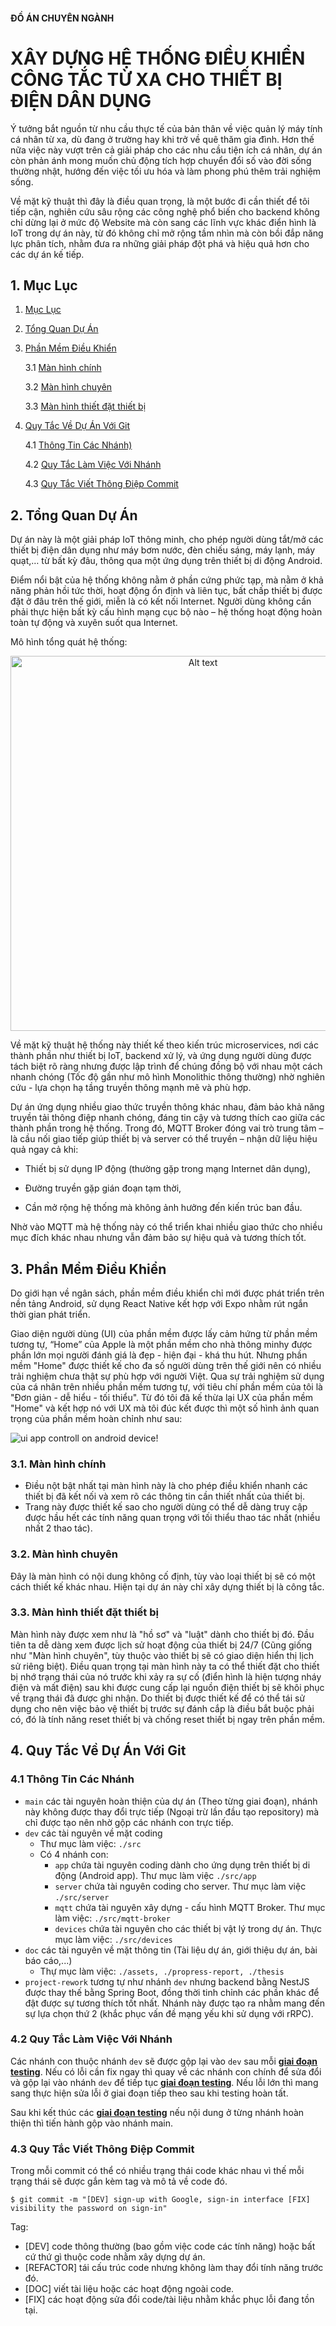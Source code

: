 #### ĐỒ ÁN CHUYÊN NGÀNH 
# XÂY DỰNG HỆ THỐNG ĐIỀU KHIỂN CÔNG TẮC TỪ XA CHO THIẾT BỊ ĐIỆN DÂN DỤNG
Ý tưởng bắt nguồn từ nhu cầu thực tế của bản thân về việc quản lý máy tính cá nhân từ xa, dù đang ở trường hay khi trở về quê thăm gia đình. Hơn thế nữa việc này vượt trên cả giải pháp cho các nhu cầu tiện ích cá nhân, dự án còn phản ánh mong muốn chủ động tích hợp chuyển đổi số vào đời sống thường nhật, hướng đến việc tối ưu hóa và làm phong phú thêm trải nghiệm sống. 

Về mặt kỹ thuật thì đây là điều quan trọng, là một bước đi cần thiết để tôi tiếp cận, nghiên cứu sâu rộng các công nghệ phổ biến cho backend không chỉ dừng lại ở mức độ Website mà còn sang các lĩnh vực khác điển hình là IoT trong dự án này, từ đó không chỉ mở rộng tầm nhìn mà còn bồi đắp năng lực phân tích, nhằm đưa ra những giải pháp đột phá và hiệu quả hơn cho các dự án kế tiếp.
## 1. Mục Lục
1. [Mục Lục](#1-mục-lục)
2. [Tổng Quan Dự Án](#2-tổng-quan-dự-án)
3. [Phần Mềm Điều Khiển](#3-phần-mềm-điều-khiển)

    3.1 [Màn hình chính](#31-màn-hình-chính)

    3.2 [Màn hình chuyên](#32-màn-hình-chuyên)

    3.3 [Màn hình thiết đặt thiết bị](#33-màn-hình-thiết-đặt-thiết-bị)

4. [Quy Tắc Về Dự Án Với Git](#4-quy-tắc-về-dự-án-với-git)

    4.1 [Thông Tin Các Nhánh)](#41-thông-tin-các-nhánh)

    4.2 [Quy Tắc Làm Việc Với Nhánh](#42-quy-tắc-làm-việc-với-nhánh)

    4.3 [Quy Tắc Viết Thông Điệp Commit](#43-quy-tắc-viết-thông-điệp-commit)
## 2. Tổng Quan Dự Án
Dự án này là một giải pháp IoT thông minh, cho phép người dùng tắt/mở các thiết bị điện dân dụng như máy bơm nước, đèn chiếu sáng, máy lạnh, máy quạt,… từ bất kỳ đâu, thông qua một ứng dụng trên thiết bị di động Android.

Điểm nổi bật của hệ thống không nằm ở phần cứng phức tạp, mà nằm ở khả năng phản hồi tức thời, hoạt động ổn định và liên tục, bất chấp thiết bị được đặt ở đâu trên thế giới, miễn là có kết nối Internet. Người dùng không cần phải thực hiện bất kỳ cấu hình mạng cục bộ nào – hệ thống hoạt động hoàn toàn tự động và xuyên suốt qua Internet.

Mô hình tổng quát hệ thống:

<p align="center">
    <img src="./assets/Remote-switch-control-system-for-civil-electrical-system.svg" alt="Alt text" width="600"/>
</p>

Về mặt kỹ thuật hệ thống này thiết kế theo kiến trúc microservices, nơi các thành phần như thiết bị IoT, backend xử lý, và ứng dụng người dùng được tách biệt rõ ràng nhưng được lập trình để chúng đồng bộ với nhau một cách nhanh chóng (Tốc độ gần như mô hình Monolithic thông thường) nhờ nghiên cứu - lựa chọn hạ tầng truyền thông mạnh mẽ và phù hợp.

Dự án ứng dụng nhiều giao thức truyền thông khác nhau, đảm bảo khả năng truyền tải thông điệp nhanh chóng, đáng tin cậy và tương thích cao giữa các thành phần trong hệ thống. Trong đó, MQTT Broker đóng vai trò trung tâm – là cầu nối giao tiếp giúp thiết bị và server có thể truyền – nhận dữ liệu hiệu quả ngay cả khi:

- Thiết bị sử dụng IP động (thường gặp trong mạng Internet dân dụng),

- Đường truyền gặp gián đoạn tạm thời,

- Cần mở rộng hệ thống mà không ảnh hưởng đến kiến trúc ban đầu.

Nhờ vào MQTT mà hệ thống này có thể triển khai nhiều giao thức cho nhiều mục đích khác nhau nhưng vẫn đảm bảo sự hiệu quả và tương thích tốt.

## 3. Phần Mềm Điều Khiển
Do giới hạn về ngân sách, phần mềm điều khiển chỉ mới được phát triển trên nền tảng Android, sử dụng React Native kết hợp với Expo nhằm rút ngắn thời gian phát triển.

Giao diện người dùng (UI) của phần mềm được lấy cảm hứng từ phần mềm tương tự, “Home” của Apple là một phần mềm cho nhà thông minhy được phần lớn mọi người đánh giá là đẹp - hiện đại - khá thu hút. Nhưng phần mềm "Home" được thiết kế cho đa số người dùng trên thế giới nên có nhiều trải nghiệm chưa thật sự phù hợp với người Việt. Qua sự trải nghiệm sử dụng của cá nhân trên nhiều phần mềm tương tự, với tiêu chí phần mềm của tôi là "Đơn giản - dễ hiểu - tối thiểu". Từ đó tôi đã kế thừa lại UX của phần mềm "Home" và kết hợp nó với UX mà tôi đúc kết được thì một số hình ảnh quan trọng của phần mềm hoàn chỉnh như sau:

![ui app controll on android device!][def_2] 

[def_2]: /assets/ui-app-controll-on-android-device.svg

### 3.1. Màn hình chính

- Điều nột bật nhất tại màn hình này là cho phép điều khiển nhanh các thiết bị đã kết nối và xem rõ các thông tin cần thiết nhất của thiết bị. 
- Trang này được thiết kế sao cho người dùng có thể dễ dàng truy cập được hầu hết các tính năng quan trọng với tối thiểu thao tác nhất (nhiều nhất 2 thao tác).

### 3.2. Màn hình chuyên

Đây là màn hình có nội dung không cố định, tùy vào loại thiết bị sẽ có một cách thiết kế khác nhau. Hiện tại dự án này chỉ xây dựng thiết bị là công tắc.

### 3.3. Màn hình thiết đặt thiết bị

Màn hình này được xem như là "hồ sơ" và "luật" dành cho thiết bị đó. Đầu tiên ta dễ dàng xem được lịch sử hoạt động của thiết bị 24/7 (Cũng giống như "Màn hình chuyên", tùy thuộc vào thiết bị sẽ có giao diện hiển thị lịch sử riêng biệt). Điều quan trọng tại màn hình này ta có thể thiết đặt cho thiết bị nhớ trạng thái của nó trước khi xảy ra sự cố (điển hình là hiện tượng nháy điện và mất điện) sau khi được cung cấp lại nguồn điện thiết bị sẽ khôi phục về trạng thái đã được ghi nhận. Do thiết bị được thiết kế để có thể tái sử dụng cho nên việc bảo vệ thiết bị trước sự đánh cắp là điều bắt buộc phải có, đó là tính năng reset thiết bị và chống reset thiết bị ngay trên phần mềm.

## 4. Quy Tắc Về Dự Án Với Git
### 4.1 Thông Tin Các Nhánh
-   `main` các tài nguyên hoàn thiện của dự án (Theo từng giai đoạn), nhánh này không được thay đổi trực tiếp (Ngoại trừ lần đầu tạo repository) mà chỉ được tạo nên nhờ gộp các nhánh con trực tiếp.
-   `dev` các tài nguyên về mặt coding
    -   Thư mục làm việc: `./src`
    -   Có 4 nhánh con:
        -   `app` chứa tài nguyên coding dành cho ứng dụng trên thiết bị di động (Android app). Thư mục làm việc `./src/app`
        -   `server` chứa tài nguyên coding cho server. Thư mục làm việc `./src/server`
        -   `mqtt` chứa tài nguyên xây dựng - cấu hình MQTT Broker. Thư mục làm việc: `./src/mqtt-broker`
        -   `devices` chứa tài nguyên cho các thiết bị vật lý trong dự án. Thực mục làm việc: `./src/devices`
-   `doc` các tài nguyên về mặt thông tin (Tài liệu dự án, giới thiệu dự án, bài báo cáo,...)
    - Thự mục làm việc: `./assets, ./propress-report, ./thesis`
-   `project-rework` tương tự như nhánh `dev` nhưng backend bằng NestJS được thay thế bằng Spring Boot, đồng thời tinh chỉnh các phần khác để đật được sự tương thích tốt nhất. Nhánh này được tạo ra nhằm mang đến sự lựa chọn thứ 2 (khắc phục vấn đề mạng yếu khi sử dụng với rRPC).
### 4.2 Quy Tắc Làm Việc Với Nhánh
Các nhánh con thuộc nhánh `dev` sẽ được gộp lại vào `dev` sau mỗi <b><u>giai đoạn testing</u></b>. Nếu có lỗi cần fix ngay thì quay về các nhánh con chính để sửa đổi và gộp lại vào nhánh `dev` để tiếp tục <b><u>giai đoạn testing</u></b>. Nếu lỗi lớn thì mang sang thực hiện sửa lỗi ở giai đoạn tiếp theo sau khi testing hoàn tất.

Sau khi kết thúc các <b><u>giai đoạn testing</u></b> nếu nội dung ở từng nhánh hoàn thiện thì tiến hành gộp vào nhánh main.
### 4.3 Quy Tắc Viết Thông Điệp Commit
Trong mỗi commit có thể có nhiều trạng thái code khác nhau vì thế mỗi trạng thái sẽ được gắn kèm tag và mô tả về code đó.
```terminal
$ git commit -m "[DEV] sign-up with Google, sign-in interface [FIX] visibility the password on sign-in"
```

Tag:
-   [DEV] code thông thường (bao gồm việc code các tính năng) hoặc bất cứ thứ gì thuộc code nhằm xây dựng dự án.
-   [REFACTOR] tái cấu trúc code nhưng không làm thay đổi tính năng trước đó.
-   [DOC] viết tài liệu hoặc các hoạt động ngoài code.
-   [FIX] các hoạt động sửa đổi code/tài liệu nhằm khắc phục lỗi đang tồn tại.